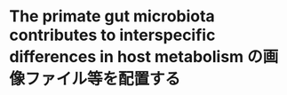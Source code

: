 # The primate gut microbiota contributes to interspecific differences in host metabolism の画像ファイル等を配置する
